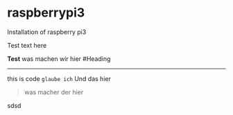 # raspberrypi3
Installation of raspberry pi3

Test text here

**Test** was machen wir hier
#Heading

---

this is code `glaube ich` 
Und das hier 
> was macher der hier

sdsd
